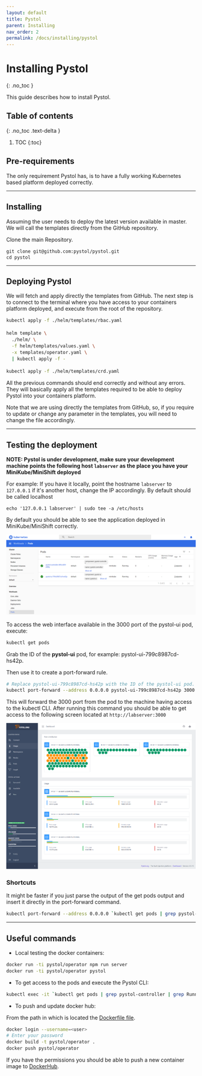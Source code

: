 ```yaml
---
layout: default
title: Pystol
parent: Installing
nav_order: 2
permalink: /docs/installing/pystol
---
```


# Installing Pystol
{: .no_toc }

This guide describes how
to install Pystol.

## Table of contents
{: .no_toc .text-delta }

1. TOC
{:toc}

## Pre-requirements

The only requirement Pystol has, is to have a
fully working Kubernetes based platform deployed
correctly.

---

## Installing

Assuming the user needs to deploy
the latest version available in master.
We will call the templates directly from the GitHub
repository.

Clone the main Repository.

```
git clone git@github.com:pystol/pystol.git
cd pystol
```

---

## Deploying Pystol

We will fetch and apply directly the templates from GitHub.
The next step is to connect to the terminal where you have access
to your containers platform deployed, and execute from the
root of the repository.

```bash
kubectl apply -f ./helm/templates/rbac.yaml

helm template \
  ./helm/ \
  -f helm/templates/values.yaml \
  -x templates/operator.yaml \
  | kubectl apply -f -

kubectl apply -f ./helm/templates/crd.yaml

```

All the previous commands should end correctly and without any errors.
They will basically apply all the templates required to be able to deploy Pystol into your
containers platform.

Note that we are using directly the templates from GitHub, so, if you require to update or change
any parameter in the templates, you will need to change the file accordingly.

---

## Testing the deployment

**NOTE: Pystol is under development, make sure
your development machine points the following host `labserver` as
the place you have your MiniKube/MiniShift deployed**

For example: If you have it locally, point the hostname `labserver` to `127.0.0.1` if
it's another host, change the IP accordingly. By default should be called localhost

```
echo '127.0.0.1 labserver' | sudo tee -a /etc/hosts
```

By default you should be able to see the application deployed in MiniKube/MiniShift correctly.

![](https://raw.githubusercontent.com/pystol/pystol-docs/master/assets/images/installing_minikube_dashboard.PNG)

To access the web interface available in the 3000 port of the pystol-ui pod, execute:

```bash
kubectl get pods
```

Grab the ID of the **pystol-ui** pod, for example: pystol-ui-799c8987cd-hs42p.

Then use it to create a port-forward rule.

```bash
# Replace pystol-ui-799c8987cd-hs42p with the ID of the pystol-ui pod.
kubectl port-forward --address 0.0.0.0 pystol-ui-799c8987cd-hs42p 3000:3000
```

This will forward the 3000 port from the pod to the machine having access to the kubectl CLI. After running this
command you should be able to get access to the following screen located at `http://labserver:3000`

![](https://raw.githubusercontent.com/pystol/pystol-docs/master/assets/images/installing_pystol_dashboard.PNG)

### Shortcuts

It might be faster if you just parse the output of the get pods output and insert it directly in the port-forward command.

```bash
kubectl port-forward --address 0.0.0.0 `kubectl get pods | grep pystol-ui | grep Running | head -n1 | cut -d' ' -f1` 3000:3000
```

---

## Useful commands

* Local testing the docker containers:

```bash
docker run -ti pystol/operator npm run server
docker run -ti pystol/operator pystol
```

* To get access to the pods and execute the Pystol CLI:

```bash
kubectl exec -it `kubectl get pods | grep pystol-controller | grep Running | head -n1 | cut -d' ' -f1` /bin/bash
```

* To push and update docker hub:

From the path in which is located the [Dockerfile file](https://github.com/pystol/pystol/blob/master/Dockerfile).

```bash
docker login --username=<user>
# Enter your password
docker build -t pystol/operator .
docker push pystol/operator
```

If you have the permissions you should be able to push a new container image to [DockerHub](https://cloud.docker.com/u/pystol/repository/docker/pystol/operator).
